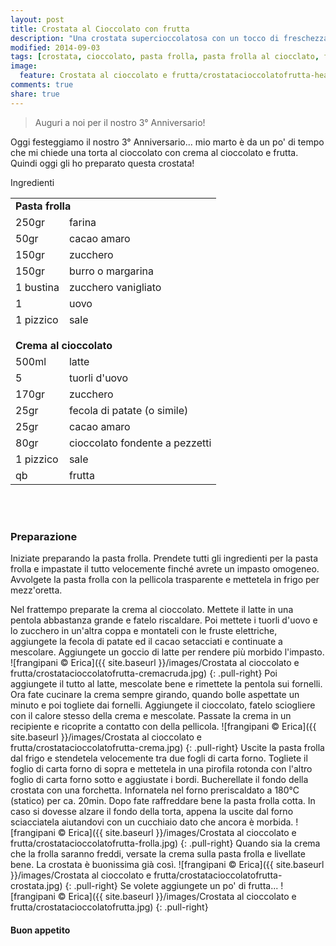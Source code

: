 ```yaml
---
layout: post
title: Crostata al Cioccolato con frutta
description: "Una crostata supercioccolatosa con un tocco di freschezza!"
modified: 2014-09-03
tags: [crostata, cioccolato, pasta frolla, pasta frolla al ciocclato, frutta]
image:
  feature: Crostata al cioccolato e frutta/crostatacioccolatofrutta-header.jpg
comments: true
share: true
---
```


> Auguri a noi per il nostro 3° Anniversario!

Oggi festeggiamo il nostro 3° Anniversario... mio marto è da un po' di tempo che mi chiede una torta al cioccolato con crema al cioccolato e frutta. Quindi oggi gli ho preparato questa crostata!


<div class="ingredients">
  <div class="ingredients-title">Ingredienti</div>
  <table>
    <tbody>
      <tr>
        <td colspan="2"><b>Pasta frolla</b></td>
      </tr>
      <tr>
        <td>250gr</td>
        <td>farina</td>
      </tr>
      <tr>
        <td>50gr</td>
        <td>cacao amaro</td>
      </tr>
      <tr>
        <td>150gr</td>
        <td>zucchero</td>
      </tr>
      <tr>
        <td>150gr</td>
        <td>burro o margarina</td>
      </tr>
      <tr>
        <td>1 bustina</td>
        <td>zucchero vanigliato</td>
      </tr>
      <tr>
        <td>1</td>
        <td>uovo</td>
      </tr>
      <tr>
        <td>1 pizzico</td>
        <td>sale</td>
      </tr>
      <tr style="height: 15px;"></tr>
      <tr>          
        <td colspan="2"><b>Crema al cioccolato</b></td>
      </tr>
      <tr>
        <td>500ml</td>
        <td>latte</td>
      </tr>
      <tr>      
        <td>5</td>
        <td>tuorli d'uovo</td>
      </tr>
      <tr>
        <td>170gr</td>
        <td>zucchero</td>
      </tr>
      <tr>
        <td>25gr</td>
        <td>fecola di patate (o simile)</td>
      </tr>
      <tr>
        <td>25gr</td>
        <td>cacao amaro</td>
      </tr>
      <tr>
        <td>80gr</td>
        <td>cioccolato fondente a pezzetti</td>
      </tr>
      <tr>
        <td>1 pizzico</td>
        <td>sale</td>
      </tr>
      <tr>
        <td>qb</td>
        <td>frutta</td>        
      </tr>
    </tbody>
  </table>
  <br></br>
</div>


<h3>
  <font color="grey">
    <i class="icon-cogs"></i>
  </font> Preparazione
</h3>

Iniziate preparando la pasta frolla. Prendete tutti gli ingredienti per la pasta frolla e impastate il tutto velocemente finché avrete un impasto omogeneo. Avvolgete la pasta frolla con la pellicola trasparente e mettetela in frigo per mezz'oretta.

Nel frattempo preparate la crema al cioccolato. Mettete il latte in una pentola abbastanza grande e fatelo riscaldare. Poi mettete i tuorli d'uovo e lo zucchero in un'altra coppa e montateli con le fruste elettriche, aggiungete la fecola di patate ed il cacao setacciati e continuate a mescolare. Aggiungete un goccio di latte per rendere più morbido l'impasto.
![frangipani © Erica]({{ site.baseurl }}/images/Crostata al cioccolato e frutta/crostatacioccolatofrutta-cremacruda.jpg)
{: .pull-right}
Poi aggiungete il tutto al latte, mescolate bene e rimettete la pentola sui fornelli. Ora fate cucinare la crema sempre girando, quando bolle aspettate un minuto e poi togliete dai fornelli. Aggiungete il cioccolato, fatelo sciogliere con il calore stesso della crema e mescolate. Passate la crema in un recipiente e ricoprite a contatto con della pellicola.
![frangipani © Erica]({{ site.baseurl }}/images/Crostata al cioccolato e frutta/crostatacioccolatofrutta-crema.jpg)
{: .pull-right}
Uscite la pasta frolla dal frigo e stendetela velocemente tra due fogli di carta forno. Togliete il foglio di carta forno di sopra e mettetela in una pirofila rotonda con l'altro foglio di carta forno sotto e aggiustate i bordi. Bucherellate il fondo della crostata con una forchetta. Infornatela nel forno preriscaldato a 180°C (statico) per ca. 20min. Dopo fate raffreddare bene la pasta frolla cotta. In caso si dovesse alzare il fondo della torta, appena la uscite dal forno sciacciatela aiutandovi con un cucchiaio dato che ancora è morbida.
![frangipani © Erica]({{ site.baseurl }}/images/Crostata al cioccolato e frutta/crostatacioccolatofrutta-frolla.jpg)
{: .pull-right}
Quando sia la crema che la frolla saranno freddi, versate la crema sulla pasta frolla e livellate bene. La crostata è buonissima già così.
![frangipani © Erica]({{ site.baseurl }}/images/Crostata al cioccolato e frutta/crostatacioccolatofrutta-crostata.jpg)
{: .pull-right}
Se volete aggiungete un po' di frutta...
![frangipani © Erica]({{ site.baseurl }}/images/Crostata al cioccolato e frutta/crostatacioccolatofrutta.jpg)
{: .pull-right}

<h4>Buon appetito
  <font color="red">
    <i class="icon-smile"></i>
  </font>
</h4>
